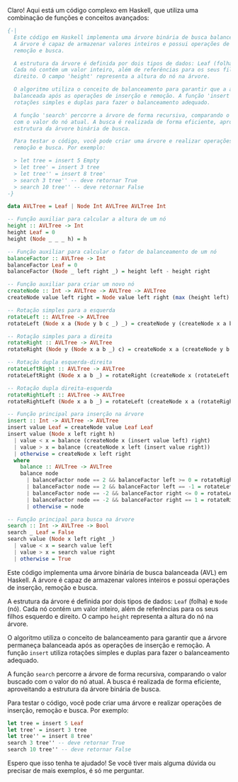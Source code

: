 Claro! Aqui está um código complexo em Haskell, que utiliza uma combinação de funções e conceitos avançados:

```haskell
{-|
  Este código em Haskell implementa uma árvore binária de busca balanceada (AVL).
  A árvore é capaz de armazenar valores inteiros e possui operações de inserção,
  remoção e busca.

  A estrutura da árvore é definida por dois tipos de dados: Leaf (folha) e Node (nó).
  Cada nó contém um valor inteiro, além de referências para os seus filhos esquerdo e
  direito. O campo 'height' representa a altura do nó na árvore.

  O algoritmo utiliza o conceito de balanceamento para garantir que a árvore permaneça
  balanceada após as operações de inserção e remoção. A função 'insert' utiliza
  rotações simples e duplas para fazer o balanceamento adequado.

  A função 'search' percorre a árvore de forma recursiva, comparando o valor buscado
  com o valor do nó atual. A busca é realizada de forma eficiente, aproveitando a
  estrutura da árvore binária de busca.

  Para testar o código, você pode criar uma árvore e realizar operações de inserção,
  remoção e busca. Por exemplo:

  > let tree = insert 5 Empty
  > let tree' = insert 3 tree
  > let tree'' = insert 8 tree'
  > search 3 tree'' -- deve retornar True
  > search 10 tree'' -- deve retornar False
-}

data AVLTree = Leaf | Node Int AVLTree AVLTree Int

-- Função auxiliar para calcular a altura de um nó
height :: AVLTree -> Int
height Leaf = 0
height (Node _ _ _ h) = h

-- Função auxiliar para calcular o fator de balanceamento de um nó
balanceFactor :: AVLTree -> Int
balanceFactor Leaf = 0
balanceFactor (Node _ left right _) = height left - height right

-- Função auxiliar para criar um novo nó
createNode :: Int -> AVLTree -> AVLTree -> AVLTree
createNode value left right = Node value left right (max (height left) (height right) + 1)

-- Rotação simples para a esquerda
rotateLeft :: AVLTree -> AVLTree
rotateLeft (Node x a (Node y b c _) _) = createNode y (createNode x a b) c

-- Rotação simples para a direita
rotateRight :: AVLTree -> AVLTree
rotateRight (Node y (Node x a b _) c) = createNode x a (createNode y b c)

-- Rotação dupla esquerda-direita
rotateLeftRight :: AVLTree -> AVLTree
rotateLeftRight (Node x a b _) = rotateRight (createNode x (rotateLeft a) b)

-- Rotação dupla direita-esquerda
rotateRightLeft :: AVLTree -> AVLTree
rotateRightLeft (Node x a b _) = rotateLeft (createNode x a (rotateRight b))

-- Função principal para inserção na árvore
insert :: Int -> AVLTree -> AVLTree
insert value Leaf = createNode value Leaf Leaf
insert value (Node x left right h)
  | value < x = balance (createNode x (insert value left) right)
  | value > x = balance (createNode x left (insert value right))
  | otherwise = createNode x left right
  where
    balance :: AVLTree -> AVLTree
    balance node
      | balanceFactor node == 2 && balanceFactor left >= 0 = rotateRight node
      | balanceFactor node == 2 && balanceFactor left == -1 = rotateLeftRight node
      | balanceFactor node == -2 && balanceFactor right <= 0 = rotateLeft node
      | balanceFactor node == -2 && balanceFactor right == 1 = rotateRightLeft node
      | otherwise = node

-- Função principal para busca na árvore
search :: Int -> AVLTree -> Bool
search _ Leaf = False
search value (Node x left right _)
  | value < x = search value left
  | value > x = search value right
  | otherwise = True
```

Este código implementa uma árvore binária de busca balanceada (AVL) em Haskell. A árvore é capaz de armazenar valores inteiros e possui operações de inserção, remoção e busca.

A estrutura da árvore é definida por dois tipos de dados: `Leaf` (folha) e `Node` (nó). Cada nó contém um valor inteiro, além de referências para os seus filhos esquerdo e direito. O campo `height` representa a altura do nó na árvore.

O algoritmo utiliza o conceito de balanceamento para garantir que a árvore permaneça balanceada após as operações de inserção e remoção. A função `insert` utiliza rotações simples e duplas para fazer o balanceamento adequado.

A função `search` percorre a árvore de forma recursiva, comparando o valor buscado com o valor do nó atual. A busca é realizada de forma eficiente, aproveitando a estrutura da árvore binária de busca.

Para testar o código, você pode criar uma árvore e realizar operações de inserção, remoção e busca. Por exemplo:

```haskell
let tree = insert 5 Leaf
let tree' = insert 3 tree
let tree'' = insert 8 tree'
search 3 tree'' -- deve retornar True
search 10 tree'' -- deve retornar False
```

Espero que isso tenha te ajudado! Se você tiver mais alguma dúvida ou precisar de mais exemplos, é só me perguntar.